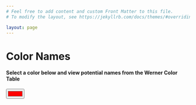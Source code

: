 ```yaml
---
# Feel free to add content and custom Front Matter to this file.
# To modify the layout, see https://jekyllrb.com/docs/themes/#overriding-theme-defaults

layout: page
---
```


# Color Names

#### Select a color below and view potential names from the Werner Color Table

<input id=colorPicker type="color" value="#ff0000" />
<div id=namesDisplay></div>

<script type=module>
import {choc, set_content, on, DOM} from "https://rosuav.github.io/choc/factory.js";
const {} = choc; //autoimport
const colorPicker = DOM("#colorPicker");

function callBack = (e) {
  console.log(e.target.value);
}
colorPicker.addEventListener("input", callBack, false);
colorPicker.addEventListener("change", callBack, false);

colors = {
    "#604E97": [
        "abbey",
        "campanula",
        "canterbury",
        "clematis",
        "foxglove",
        "lobelia [blue]",
        "pansée",
        "pansy",
        "perilla",
        "regal purple",
        "royal purple",
        "violine"
    ],
    "#8A9A5B": [
        "absinthe [green]",
        "apple green",
        "art green",
        "asphodel green",
        "autumn green",
        "biscay green",
        "boa",
        "bourgeon",
        "box green",
        "calla green",
        "calliste green",
        "cerro green",
        "certosa",
        "chromium green",
        "chrysolite green",
        "cosse green",
        "courge green",
        "cress green",
        "cresson",
        "eau-de-nile",
        "epsom",
        "fern",
        "fern green",
        "foliage green",
        "gaudy green",
        "gay green",
        "grass green",
        "grasshopper",
        "hellebore green",
        "kildare green",
        "lawn green",
        "leek green",
        "lettuce green",
        "liberty green",
        "lily green",
        "mignon green",
        "morillon",
        "moss [green]",
        "mousse",
        "mytho green",
        "nile [green]",
        "oasis",
        "palm",
        "park green",
        "parrakeet",
        "parroquit green",
        "parrot green",
        "pea green",
        "peridot",
        "perruche",
        "piquant green",
        "pistache",
        "pistachio green",
        "pomona green",
        "popinjay green",
        "porraaceous",
        "porret",
        "rainette green",
        "rivage green",
        "sage [green]",
        "sea green",
        "sea-water green",
        "seered green",
        "shadow green",
        "spinach green",
        "spring green",
        "tapis vert",
        "tarragon",
        "terrasse",
        "turtle green",
        "verdant green",
        "verd gay",
        "water cress",
        "woodbine green"
    ],
    "#B9B57D": [
        "absinthe yellow",
        "amber white",
        "chrysolite green",
        "citron green",
        "hay",
        "lime green",
        "russet green",
        "sallow",
        "siskin green",
        "water green",
        "wax color",
        "waxen",
        "wax white",
        "yellow stone"
    ],
    "#EAE679": [
        "acacia",
        "brimstone [yellow]",
        "chalcedony yellow",
        "chartreuse",
        "chartreuse yellow",
        "chrome primrose",
        "citronelle",
        "citrus",
        "dyer's broom",
        "dyer's greenwood",
        "endive",
        "gaude",
        "genestrole",
        "genet",
        "liqueur green",
        "luteous",
        "martius yellow",
        "olde",
        "oold",
        "reed yellow",
        "sulphur",
        "sulphur [yellow]",
        "trentanel",
        "wald",
        "wau",
        "weld",
        "wield",
        "woald",
        "wod",
        "wold"
    ],
    "#B9B459": [
        "acacia",
        "butterfly",
        "chartreuse",
        "chartreuse yellow",
        "chrysolite green",
        "citronelle",
        "citron green",
        "dyer's broom",
        "dyer's greenwood",
        "eau-de-javel green",
        "gaude",
        "genestrole",
        "genet",
        "grapefruit",
        "javel green",
        "linden green",
        "linden yellow",
        "liqueur green",
        "luteous",
        "oil yellow",
        "olde",
        "oold",
        "russet green",
        "trentanel",
        "wald",
        "wau",
        "weld",
        "wield",
        "woald",
        "wod",
        "wold"
    ],
    "#367588": [
        "academy blue",
        "arno blue",
        "beaucaire",
        "bleu louise",
        "blue sapphire",
        "brittany",
        "como",
        "cyan blue",
        "dark gobelin blue",
        "email",
        "faience",
        "gendarme [blue]",
        "gobelin blue",
        "jouvence blue",
        "larkspur",
        "sistine",
        "tile blue"
    ],
    "#79443B": [
        "acajou",
        "akbar",
        "ambrosia",
        "angel red",
        "antique red",
        "antwerp red",
        "aragon",
        "armenian bole",
        "beef's blood",
        "berlin red",
        "bismarck",
        "bole",
        "bole armoniack",
        "bolus",
        "boreal",
        "brown madder",
        "brown red",
        "burnt rose",
        "burnt russet",
        "caldera",
        "cameo brown",
        "canna",
        "caput mortuum",
        "casserole",
        "castellon",
        "castilian brown",
        "cauldron",
        "cedarbark",
        "cedar wood",
        "chaudron",
        "chevreuse",
        "chutney",
        "colcothar",
        "columbian red",
        "copperleaf",
        "coptic",
        "cordova",
        "coromandel",
        "crocus martis",
        "cuba",
        "domingo",
        "dry rose",
        "eifel",
        "english red",
        "eskimo",
        "etruscan",
        "florence earth",
        "fujiyama",
        "garnet brown",
        "gingerspice",
        "indian red",
        "iron crocus",
        "iron saffron",
        "kazak",
        "kettledrum",
        "korea",
        "laurel oak",
        "lemmian earth",
        "lemnian ruddle",
        "lemnos",
        "madder brown",
        "madder indian red",
        "mahogany",
        "mahogany brown",
        "mahogany red",
        "manzanita",
        "marsala",
        "mascara",
        "mauvewood",
        "mecca",
        "metal brown",
        "mexico",
        "mohawk",
        "mordoré",
        "morocco red",
        "moro red",
        "mort d'ore",
        "naples red",
        "nuremberg red",
        "oakheart",
        "old cedar",
        "oriental bole",
        "oxblood [red]",
        "oxide brown",
        "oxide purple",
        "pencilwood",
        "piccadilly",
        "piccolpasso red",
        "plantation",
        "pompeii",
        "prussian red",
        "purple brown",
        "purple oxide",
        "raddle",
        "red bole",
        "red chalk",
        "redding",
        "reddle",
        "red earth",
        "red ochre",
        "redwood",
        "rembrandt's madder",
        "roan",
        "rose oak",
        "rosewood",
        "rouge de fer",
        "rubrica",
        "ruddle",
        "rustic brown",
        "sang de boeuf",
        "saona",
        "somalis",
        "spanish cedar",
        "striegau earth",
        "tanagra",
        "terra lemnia",
        "terra pozzuoli",
        "terra rosa",
        "terra sigillata",
        "tokay",
        "tuscan brown",
        "tuscan red",
        "tuscany",
        "venice red",
        "wallflower [brown]",
        "withered rose"
    ],
    "#6C541E": [
        "acanthe",
        "antique",
        "antique drab",
        "bone brown",
        "bracken",
        "broncho",
        "bronze nude",
        "butternut",
        "cocher",
        "dresden brown",
        "fox",
        "indian brown",
        "ivory brown",
        "loutre",
        "old english brown",
        "old olive",
        "olive brown",
        "rubber",
        "siberian brown",
        "syrup",
        "whippet"
    ],
    "#8C8767": [
        "acier",
        "anamite",
        "antique brass",
        "beach",
        "chip",
        "crash",
        "dune",
        "dusty green",
        "grey drab",
        "hemp",
        "lead grey",
        "lint",
        "moss grey",
        "quaker grey",
        "sage grey",
        "sand",
        "silver fern",
        "sirocco",
        "smoke yellow",
        "sudan",
        "twine",
        "vetiver green"
    ],
    "#355E3B": [
        "ackermann's green",
        "alfalfa",
        "american green",
        "australian pine",
        "cactus",
        "civette green",
        "cossack green",
        "danube green",
        "deep chrome green",
        "empire green",
        "english ivy",
        "evergreen",
        "fir [green]",
        "flower de luce green",
        "garland green",
        "golf green",
        "hibernian green",
        "holly green",
        "imperial jade",
        "iris green",
        "jadesheen",
        "kashmir",
        "light brunswick green",
        "light chrome green",
        "meadowgrass",
        "meadow [green]",
        "medium chrome green",
        "middle brunswick green",
        "monticello green",
        "palm green",
        "pancy green",
        "paradise green",
        "pauncy green",
        "polo green",
        "russian green",
        "ski",
        "verdure",
        "vert russe",
        "windsor green",
        "wintergreen"
    ],
    "#86608E": [
        "aconite violet",
        "amethyst [violet]",
        "amparo purple",
        "antique fuchsia",
        "bougainville",
        "cattleya",
        "chinese violet",
        "cobalt violet",
        "dahlia",
        "datura",
        "fleur-de-lys",
        "french lilac",
        "gigas",
        "hepatica",
        "hortense violet",
        "hyacinth",
        "lilium",
        "litho purple",
        "mignon",
        "nuncio",
        "nymphea",
        "pleroma violet",
        "pomp and power",
        "purple aster",
        "purple heather",
        "thistle",
        "viola"
    ],
    "#7E6D5A": [
        "acorn",
        "airedale",
        "bister",
        "bistre",
        "blondine",
        "bobolink",
        "brown sugar",
        "brussels brown",
        "camels hair or camel's hair",
        "caraibe",
        "caucasia",
        "chukker brown",
        "collie",
        "cowboy",
        "deer",
        "gazelle [brown]",
        "gold bronze",
        "grouse",
        "madrid",
        "meadowlark",
        "mummy brown",
        "mustang",
        "new bronze",
        "olive wood",
        "pinecone",
        "prout's brown",
        "racquet",
        "rose beige",
        "sable",
        "saddle",
        "shagbark",
        "siam",
        "soot brown",
        "sphinx",
        "tamarach",
        "teakwood",
        "thrush",
        "vienna brown",
        "woodbark"
    ],
    "#563C5C": [
        "adamia",
        "amethyst [violet]",
        "belladonna",
        "camérier",
        "cotinga purple",
        "eminence",
        "english violet",
        "evêque",
        "fluorite violet",
        "hortensia",
        "imperial",
        "litho purple",
        "loganberry",
        "madder violet",
        "mulberry purple",
        "old helio",
        "petunia",
        "plum [purple]",
        "prune purple",
        "vatican",
        "victoria",
        "windsor"
    ],
    "#32174D": [
        "adelaide",
        "glory",
        "prunella",
        "russian violet",
        "seville"
    ],
    "#6AAB8E": [
        "aden",
        "bouquet green",
        "cabaret",
        "cameo green",
        "chantilly",
        "chinese green",
        "chrysopraise [green]",
        "corsage green",
        "elf",
        "elfin green",
        "feldspar",
        "hazy blue",
        "lo-kao",
        "mist blue",
        "misty blue",
        "motmot green",
        "naiad",
        "neptune [green]",
        "neuvider green",
        "neuwieder green",
        "seafoam",
        "serpentine",
        "source",
        "variscite green",
        "veridine green",
        "victoria green"
    ],
    "#291E29": [
        "admiral",
        "aubergine",
        "burgundy",
        "eggplant",
        "hortensia",
        "logwood",
        "navy 2",
        "oxford blue",
        "sailor"
    ],
    "#242124": [
        "admiral",
        "aubergine",
        "continental blue",
        "eggplant",
        "kurdistan",
        "logwood",
        "morello",
        "mulberry",
        "murrey",
        "old lavender",
        "raisin black",
        "sailor",
        "sinbad"
    ],
    "#826644": [
        "adobe",
        "airedale",
        "alderney",
        "aloma",
        "antique bronze",
        "antique drab",
        "aztec",
        "bamboo",
        "beeswax",
        "bismarck brown",
        "bronze",
        "brown sugar",
        "brussels brown",
        "buckthorn brown",
        "buffalo",
        "bunny",
        "bure",
        "butterscotch",
        "cacao",
        "café crème",
        "calabash",
        "caraibe",
        "centennial brown",
        "chamoline",
        "cinnamon brown",
        "clay",
        "clay drab",
        "condor",
        "cowboy",
        "cyprus earth",
        "cyprus umber",
        "dogwood",
        "dresden brown",
        "fox",
        "indian tan",
        "isabella",
        "khaki",
        "linoleum brown",
        "lion",
        "lion tawny",
        "madura",
        "manganese velvet brown",
        "maple sugar",
        "mayfair tan",
        "medal bronze",
        "merida",
        "mosul",
        "mummy",
        "new bronze",
        "oakbuff",
        "partridge",
        "pigskin",
        "prout's brown",
        "pygmalion",
        "raw umber",
        "roman umber",
        "shagbark",
        "siam",
        "sicilian umber",
        "stag",
        "suede",
        "sumac",
        "suntan",
        "terra umber",
        "thrush",
        "tiffin",
        "turkey umber",
        "tyrol",
        "velvet brown",
        "wax brown",
        "yellow beige"
    ],
    "#AB4E52": [
        "adrianople red",
        "amarylis",
        "apple-fallow",
        "aurora red",
        "barberry",
        "barwood",
        "begonia rose",
        "bellemonte",
        "blaze",
        "blood red",
        "brazilwood",
        "brigand",
        "bronze red",
        "buccaneer",
        "buddha",
        "burnt carmine",
        "burnt crimson lake",
        "burnt lake",
        "cadmium purple",
        "cadmium vermilion",
        "caliaturwood",
        "cambridge red",
        "camellia",
        "camwood",
        "carnation [red]",
        "cerise",
        "chatemuc",
        "cherry blossom",
        "chimney red",
        "claret [red]",
        "confetti",
        "copper rose",
        "coralbell",
        "crimson lake",
        "devil's red",
        "dewey red",
        "dianthus",
        "doge",
        "dolly pink",
        "ember",
        "emberglow",
        "english red",
        "eugenia red",
        "fernambucowood",
        "firefly",
        "flaming maple",
        "flash",
        "flirt",
        "fragonard",
        "golf [red]",
        "gypsy red",
        "harvard crimson",
        "hebe",
        "holly berry",
        "hollywood",
        "jacqueminot",
        "jasper red",
        "jockey",
        "laurel pink",
        "levant red",
        "limawood",
        "madder",
        "madder carmine",
        "madder red",
        "mayflower",
        "mephisto",
        "monsoreau",
        "narrawood",
        "nicaraguawood",
        "old coral",
        "old red",
        "orchil",
        "para red",
        "parma red",
        "peachwood",
        "pepper red",
        "permanent red",
        "perma red",
        "pernambucowood",
        "pomegranate purple",
        "portable red",
        "purple lake",
        "purple madder",
        "purple rubiate",
        "raspberry glacé",
        "raspberry red",
        "red banana",
        "redfeather",
        "redwood  redwood -)",
        "redwood  redwood -)",
        "rose dorée",
        "rose of picardy",
        "rose of sharon",
        "rosevale",
        "sandalwood",
        "sanderswood",
        "sanguine",
        "santalwood",
        "sappanwood",
        "scarlet lake",
        "sheik",
        "sultan",
        "sunglow",
        "swiss rose",
        "turkey red",
        "turkish red",
        "venetian rose",
        "watermelon",
        "weigelia",
        "zinnia"
    ],
    "#317873": [
        "adriatic",
        "bleu louise",
        "bremen blue",
        "canton jade",
        "chemic green",
        "colibri",
        "cyan blue",
        "email",
        "gendarme [blue]",
        "hummingbird",
        "huron",
        "indian turquoise",
        "jouvence blue",
        "kara",
        "lake blue",
        "lapis",
        "marmora",
        "matrix",
        "mediterranian",
        "monaco",
        "monte carlo",
        "neuwied blue",
        "neuwieder blue",
        "olympia",
        "opal",
        "peligot's blue",
        "porcelain green",
        "riga",
        "ripple green",
        "samara",
        "saxon green",
        "sorrento green",
        "sulphate green",
        "venezia",
        "water blue",
        "waterfall"
    ],
    "#AE6938": [
        "adust",
        "algonquin",
        "amber brown",
        "amberglow",
        "autumn leaf",
        "burma",
        "caramel",
        "cathay",
        "chinese gold",
        "clay bank",
        "creole",
        "dead leaf",
        "eldorado",
        "feuille morte",
        "feulamort",
        "fieulamort",
        "filemot",
        "fillemot",
        "foliage brown",
        "folimort",
        "french yellow",
        "giraffe",
        "harvest",
        "indian",
        "italian ochre",
        "leather",
        "leather lake",
        "mango",
        "martinique",
        "mast colour",
        "maya",
        "mexican",
        "mexican red",
        "oakleaf brown",
        "ochre de ru",
        "oker de luce",
        "oker de luke",
        "oker de rouse",
        "oriole",
        "paloma",
        "pekinese",
        "peruvian brown",
        "philamot",
        "philimot",
        "philomot",
        "phyliamort",
        "phyllamort",
        "platina yellow",
        "prairie brown",
        "prussian brown",
        "punjab",
        "raw italian earth",
        "raw sienna",
        "rose amber",
        "ru ochre",
        "rut ochre",
        "sayal brown",
        "sonora",
        "sorrel",
        "spa-tan",
        "spice",
        "spruce ochre",
        "sunstone",
        "talavera",
        "tan",
        "tawny",
        "terra cotta",
        "terra siena",
        "titian",
        "titian gold",
        "transparent gold ochre",
        "wild honey",
        "windsor tan",
        "withered leaf",
        "yucatan"
    ],
    "#536878": [
        "aero",
        "alpine",
        "arctic blue",
        "ardoise",
        "azulin",
        "bleu passé",
        "blue ochre",
        "blue orchid",
        "brittany",
        "cadet",
        "celest",
        "china blue",
        "chin-chin blue",
        "cloud",
        "copenhagen [blue]",
        "crayon blue",
        "danaë",
        "dark gobelin blue",
        "denmark",
        "dutch blue",
        "electric [blue]",
        "electric green",
        "escadre",
        "firmament",
        "flaxflower blossom",
        "forget-me-not [blue]",
        "genoa blue",
        "glacier blue",
        "glaucous-blue",
        "gobelin blue",
        "gobelin blue",
        "heron",
        "hussar",
        "hydrangea blue",
        "hydro",
        "iceberg",
        "indo",
        "infantry",
        "international",
        "light wedgwood [blue]",
        "louvain",
        "madonna",
        "milano blue",
        "moonlight blue",
        "myosotis blue",
        "nice",
        "nikko",
        "oad",
        "old blue",
        "old china",
        "opal blue",
        "oriental",
        "orient blue",
        "parula blue",
        "pastel",
        "pastel blue",
        "payne's grey",
        "peasant blue",
        "porcelain blue",
        "quimper",
        "radio",
        "riga blue",
        "saxe blue",
        "serapi",
        "sistine",
        "slate blue",
        "slate-blue",
        "stardew",
        "swiss blue",
        "torino blue",
        "trublu",
        "twilight [blue]",
        "tyrian blue",
        "wad",
        "woad",
        "wode"
    ],
    "#3E322C": [
        "afghan",
        "african brown",
        "amelie",
        "armada",
        "briarwood",
        "chippendale",
        "chocolate",
        "chocolate brown",
        "falcon",
        "friar",
        "galleon",
        "granada",
        "hindu",
        "horsechestnut",
        "java brown",
        "liberia",
        "mandalay",
        "montella",
        "morocco",
        "morro",
        "muskrat",
        "norfolk",
        "pilgrim brown",
        "rembrandt",
        "solitaire"
    ],
    "#BE0032": [
        "afghan red",
        "alkermes",
        "animal rouge",
        "artillery",
        "ball lake",
        "bastard saffron",
        "cardinal [red]",
        "carmine",
        "carmine lake",
        "carthamus red",
        "carthamus rose",
        "castilian red",
        "checkerberry",
        "chinese lake",
        "chinese rouge",
        "chinese vermilion",
        "coccineous",
        "cochineal",
        "coquelicot",
        "crimson madder",
        "dutch scarlet",
        "dyer's saffron",
        "fez",
        "fire scarlet",
        "flaming maple",
        "florentine lake",
        "folly",
        "french scarlet",
        "geranium lake",
        "geranium petal",
        "gobelin scarlet",
        "grain",
        "grain in grain",
        "granat",
        "granatflower",
        "grayn",
        "greyn",
        "hamburg lake",
        "harrison red",
        "hockey",
        "hypermic red",
        "jack rose",
        "kermes",
        "kermes berries",
        "lake",
        "leaf red",
        "lincoln red",
        "nacarat",
        "nacarine",
        "pimento",
        "poinsettia",
        "pomegranate blossom",
        "ponceau",
        "poppy [red]",
        "portugese red or portuguese red",
        "red cross",
        "red in plates",
        "roman lake",
        "rose carthame",
        "rouge vegetal",
        "safflor",
        "safflower red",
        "saffor",
        "salvia",
        "scarlet",
        "scarlet in grain",
        "scarlet red",
        "signal red",
        "spanish red",
        "spark",
        "vegetable red",
        "vegetable rouge",
        "venetian lake",
        "venetian scarlet",
        "vienna lake"
    ],
    "#222222": [
        "african",
        "arctic",
        "balsam green",
        "chaetura black",
        "cordovan",
        "everglade",
        "flint",
        "graphite",
        "hudson seal",
        "iron",
        "iron brown",
        "kara dagh",
        "lava",
        "london smoke",
        "negro",
        "neutral tint",
        "nubian",
        "quaker blue",
        "rameau",
        "rifle [green]",
        "st. benoit or saint benoit",
        "slate-black",
        "sooty black",
        "woodland brown"
    ],
    "#9690AB": [
        "afterglow",
        "eventide",
        "madder blue",
        "persenche",
        "verbena [violet]",
        "vervain"
    ],
    "#882D17": [
        "agate",
        "alcanna",
        "alcazar",
        "cauldron",
        "chinese red",
        "egyptian red",
        "henna",
        "indian red",
        "iron oxide red",
        "iron red",
        "japanese red",
        "kobe",
        "majolica earth",
        "mineral rouge",
        "morocco red",
        "naples red",
        "persian earth",
        "persian red",
        "prussian red",
        "purple ochre",
        "red oxide",
        "redwood",
        "scarlet ochre",
        "siena",
        "sierra",
        "spanish brown",
        "spanish red",
        "tarragona",
        "venetian red"
    ],
    "#80461B": [
        "agate",
        "alamo",
        "arab [brown]",
        "arabian brown",
        "armenian red",
        "autumn leaf",
        "bombay",
        "briar",
        "brick red",
        "brown bread",
        "cacao brown",
        "caledonian brown",
        "copper brown",
        "copper lustre",
        "crawshay red",
        "crowshay red",
        "dead leaf",
        "english red",
        "ferruginous",
        "feuille morte",
        "feulamort",
        "fieulamort",
        "filemot",
        "fillemot",
        "foliage brown",
        "folimort",
        "forest of dean red",
        "gingeline",
        "gingeoline",
        "ginger",
        "gingerline",
        "gingioline",
        "gold brown",
        "golden brown",
        "gypsy",
        "hispano",
        "iron oxide red",
        "jalapa",
        "kaiser brown",
        "latericeous",
        "lateritious",
        "leather lake",
        "mexico",
        "mineral rouge",
        "mosque",
        "oak [brown]",
        "oakleaf brown",
        "peach blush",
        "persimmon",
        "philamot",
        "philimot",
        "philomot",
        "phyliamort",
        "phyllamort",
        "red oxide",
        "rugby tan",
        "russet brown",
        "rust",
        "saravan",
        "sorolla brown",
        "spanish red",
        "sudan brown",
        "tarragona",
        "tortoise",
        "vassar tan",
        "withered leaf"
    ],
    "#B9B8B5": [
        "agate grey",
        "aluminum",
        "cinereous",
        "fog",
        "french grey",
        "glaucous-grey",
        "granite blue",
        "metal",
        "moonbeam",
        "pearl",
        "pearl blue",
        "pearl white",
        "priscilla"
    ],
    "#AA98A9": [
        "ageratum blue",
        "diadem",
        "endive blue",
        "floss flower blue",
        "heliotrope grey",
        "iris",
        "lavender",
        "lilac",
        "mauvette",
        "orchid",
        "phlox pink",
        "plumbago blue",
        "plumbago grey",
        "rose quartz",
        "verbena [violet]",
        "vervain"
    ],
    "#796878": [
        "ageratum violet",
        "amethyst [violet]",
        "ardoise",
        "aster",
        "catalpa",
        "crushed violets",
        "del monte",
        "digitalis",
        "eugenie",
        "french lilac",
        "heliotrope grey",
        "hyssop violet",
        "judee",
        "la vallière",
        "litho purple",
        "lobelia violet",
        "old lilac",
        "palestine",
        "ramier blue",
        "scabiosa",
        "shark",
        "telegraph blue",
        "vanda",
        "varley's grey",
        "vestal",
        "yvette violet"
    ],
    "#436B95": [
        "air blue",
        "antwerp blue",
        "armenian stone",
        "asmalte",
        "bleu de lyons",
        "blue ashes",
        "blue aster",
        "bluebell",
        "blue bice",
        "blue bird, bluebird",
        "bluet",
        "blue untramarine ash",
        "blue verditer",
        "brittany",
        "cadet blue",
        "cathedral blue",
        "celestial",
        "centre blue",
        "ceramic",
        "chessylite blue",
        "china blue",
        "cobalt glass",
        "commelina blue",
        "copper blue",
        "daphne",
        "diva blue",
        "dresden blue",
        "dumont's blue",
        "dutch azure",
        "empire blue",
        "enamel blue",
        "english blue",
        "eschel",
        "flaxflower blue",
        "gentian",
        "harlem blue",
        "hungarian blue",
        "infanta",
        "jay [blue]",
        "king's blue",
        "king's blue",
        "lambert's blue",
        "laundry blue",
        "lime blue",
        "limoges",
        "madonna",
        "mineral blue",
        "mineral blue",
        "mosaic blue",
        "mountain blue",
        "murillo",
        "national [blue]",
        "nikko",
        "orient blue",
        "pilot blue",
        "pompadour [green]",
        "porcelain",
        "powder blue",
        "queen blue",
        "queen's blue",
        "raphael",
        "rapids",
        "resolute",
        "royal blue",
        "sander's blue",
        "saunder's blue",
        "saxony blue",
        "smalt",
        "smaltino",
        "starch blue",
        "stone blue",
        "triumph blue",
        "tuileries",
        "virgin",
        "wireless",
        "zaffre blue"
    ],
    "#70A3CC": [
        "airway",
        "blue lotus",
        "cerulean",
        "delphinium",
        "diana",
        "ethereal blue",
        "king's blue",
        "lupine",
        "sky",
        "sky blue",
        "sky colour",
        "squill blue",
        "watteau"
    ],
    "#56070C": [
        "akbar",
        "algerian red",
        "anatolia",
        "arabian red",
        "burnt rose",
        "crimson maple",
        "dregs of wine",
        "india red",
        "malaga",
        "maroon",
        "mars violet",
        "mineral purple",
        "pompeii",
        "red robin",
        "wine dregs",
        "wine lees"
    ],
    "#ECD5C5": [
        "alabaster",
        "iris mauve",
        "miniature pink",
        "opera pink",
        "reveree",
        "tilleul buff",
        "white jade"
    ],
    "#BFB8A5": [
        "alabaster",
        "atmosphere",
        "belleek",
        "bisque",
        "champagne",
        "flesh",
        "lilac gray",
        "mauve blush",
        "moonlight",
        "moonmist",
        "natural",
        "new silver",
        "paper white",
        "pearl gray",
        "plaza grey",
        "shell grey",
        "tilleul buff",
        "white jade",
        "woodash"
    ],
    "#722F37": [
        "alcazar",
        "american beauty",
        "aubusson",
        "autumn glory",
        "burmese ruby",
        "burnt russet",
        "canyon",
        "cauldron",
        "chocolate maroon",
        "chrysanthemum",
        "clove pink",
        "cuba",
        "cuyahoga red",
        "dark cardinal",
        "dregs of wine",
        "egyptian red",
        "eureka red",
        "flea",
        "garnet",
        "garnet brown",
        "garnet red",
        "grenat",
        "haematite red",
        "malaga",
        "maroon",
        "mauverose",
        "moroccan",
        "morocco red",
        "neutral red",
        "old amethyst",
        "old roseleaf",
        "oporto",
        "peony",
        "peony red",
        "pewke",
        "pigeon blood",
        "plum violet",
        "pomegranate",
        "puce",
        "puke",
        "purple madder",
        "purple rubiate",
        "raspberry",
        "redwood",
        "roselustre",
        "rubaiyat",
        "rubient",
        "ruby",
        "sanguineus",
        "spanish wine",
        "sultana",
        "tapestry red",
        "turkish crescent red",
        "victoria lake",
        "vineyard",
        "wallflower [brown]",
        "wild cherry",
        "wild raspberry",
        "wild strawberry",
        "wine dregs",
        "wine lees"
    ],
    "#977F73": [
        "alesan",
        "autumn blonde",
        "buckskin",
        "café-au-lait",
        "deauville sand",
        "faon",
        "fawn [brown]",
        "french nude",
        "misty morn",
        "ormond",
        "polignac",
        "rosestone",
        "sandalwood",
        "seaside",
        "siennese drab",
        "sorghum brown",
        "stucco",
        "wood rose"
    ],
    "#A67B5B": [
        "alesan",
        "almond",
        "almond brown",
        "aloma",
        "amberglow",
        "army brown",
        "avellaneous",
        "biscuit",
        "blush",
        "bran",
        "café-au-lait",
        "café crème",
        "caramel",
        "cinnamon",
        "cork",
        "cream beige",
        "creole",
        "doe",
        "dogwood",
        "filbert [brown]",
        "formosa",
        "french beige",
        "french nude",
        "french yellow",
        "giraffe",
        "harvest",
        "hazel",
        "hazelnut",
        "hopi",
        "india spice",
        "italian ochre",
        "josephine",
        "lariat",
        "longchamps",
        "mango",
        "martinique",
        "maya",
        "mayfair tan",
        "merida",
        "mexican red",
        "mindoro",
        "mosul",
        "muffin",
        "muscade",
        "noisette",
        "oakbuff",
        "old pink",
        "onion-skin pink",
        "pablo",
        "paloma",
        "papyrus",
        "pawnee",
        "pekinese",
        "peruvian brown",
        "pheasant",
        "pigskin",
        "raw italian earth",
        "raw sienna",
        "rosario",
        "rose amber",
        "rose beige 2",
        "rose blush 2",
        "sandstone",
        "satinwood",
        "sauterne",
        "sayal brown",
        "sea shell",
        "sonora",
        "sorrel",
        "suede",
        "sunburn",
        "suntan",
        "tansan",
        "tawny",
        "tawny birch",
        "terra siena",
        "testaceous",
        "toast",
        "toasted almond",
        "topaz",
        "tuscan tan",
        "wild honey",
        "woodland rose"
    ],
    "#958070": [
        "alesan",
        "almond",
        "almond brown",
        "autumn blonde",
        "biscuit",
        "buckskin",
        "burlwood",
        "café-au-lait",
        "cream beige",
        "deauville sand",
        "doe",
        "faon",
        "fawn [brown]",
        "french nude",
        "longchamps",
        "manon",
        "misty morn",
        "nougat",
        "ormond",
        "pawnee",
        "pearlblush",
        "rosetan",
        "sandalwood",
        "sandstone",
        "seaside",
        "siennese drab",
        "sorghum brown",
        "stucco",
        "tawny birch",
        "wood rose"
    ],
    "#00A1C2": [
        "alexandria blue",
        "armenian blue",
        "bonnie blue",
        "caeruleum",
        "cerulean blue",
        "ch'ing",
        "cleopatra",
        "cloisonné",
        "coeruleum",
        "cyanine blue",
        "directoire blue",
        "egyptian blue",
        "genuine ultramarine [blue]",
        "hathor",
        "leitch's blue"
    ],
    "#0067A5": [
        "alexandria blue",
        "amparo blue",
        "armenian blue",
        "bleu d'orient",
        "columbia",
        "delphinium",
        "directoire blue",
        "diva blue",
        "egypt",
        "egyptian blue",
        "french blue",
        "french ultramarine",
        "genuine ultramarine [blue]",
        "gmelin's blue",
        "guimet's blue",
        "hathor",
        "liberty",
        "limoges",
        "lyons blue",
        "new blue",
        "oriental blue",
        "orient [blue]",
        "permanent blue",
        "regatta",
        "riviera",
        "salvia blue",
        "sevres [blue]",
        "victoria blue",
        "yacht"
    ],
    "#6F4E37": [
        "algerian",
        "antique brown",
        "apache",
        "arabian brown",
        "argus brown",
        "auburn",
        "autumn blonde",
        "bay",
        "bombay",
        "briar",
        "brick red",
        "brown bread",
        "brown sugar",
        "brussels brown",
        "burel",
        "burnt almond",
        "burnt terre verte",
        "burnt umber",
        "butterscotch",
        "cacha",
        "cachou",
        "café crème",
        "california color",
        "cappagh",
        "cappah brown",
        "caraibe",
        "carob brown",
        "caroubier",
        "cartouche",
        "cashew",
        "cashew lake",
        "cashoo",
        "cassel brown",
        "cassel earth",
        "castile earth",
        "cate",
        "catechu",
        "cigarette",
        "cinnamon brown",
        "circassian",
        "clove",
        "cochin",
        "cocoa",
        "cocoa brown",
        "coconut brown",
        "coffee",
        "cognac",
        "cologne brown",
        "cologne earth",
        "cookie",
        "cotch",
        "cowboy",
        "cullen earth",
        "cutch",
        "dark beaver",
        "dogwood",
        "durango",
        "english oak",
        "etruscan",
        "faon",
        "fawn [brown]",
        "feuille",
        "fudge",
        "gambia",
        "golden chestnut",
        "gorevan",
        "grapenuts",
        "india tan",
        "japan earth",
        "kis kilim",
        "latericeous",
        "lateritious",
        "leather brown",
        "malabar",
        "malay",
        "manchu",
        "manganese brown",
        "marron glacé",
        "mars brown",
        "mecca",
        "mehal",
        "mesa",
        "mikado brown",
        "mineral bister",
        "moccasin",
        "mocha bisque",
        "mohawk",
        "mordoré",
        "mort d'ore",
        "mosul",
        "mummy brown",
        "muraille",
        "mustard brown",
        "new bronze",
        "nutmeg",
        "oak [brown]",
        "oakwood",
        "pecan brown",
        "pencilwood",
        "pigskin",
        "praline",
        "prout's brown",
        "pueblo",
        "rangoon",
        "raw umber",
        "roman sepia",
        "russet brown",
        "russian calf",
        "sahara",
        "sandalwood",
        "santos",
        "saravan",
        "seminole",
        "siam",
        "sienna brown",
        "stroller tan",
        "sudan brown",
        "suede",
        "tanbark",
        "teak [brown]",
        "terra japonica",
        "terrapin",
        "tortoise shell",
        "trotteur tan",
        "tulipwood",
        "turtle",
        "tuscan brown",
        "vandyke brown",
        "vassar tan",
        "verona brown",
        "wigwam",
        "witchwood",
        "zuni brown"
    ],
    "#BE6516": [
        "algonquin",
        "autumn leaf",
        "bittersweet orange",
        "dead leaf",
        "feuille morte",
        "feulamort",
        "fieulamort",
        "filemot",
        "fillemot",
        "foliage brown",
        "folimort",
        "leather lake",
        "neutral orange",
        "oakleaf brown",
        "philamot",
        "philimot",
        "philomot",
        "phyliamort",
        "phyllamort",
        "punjab",
        "terra cotta",
        "withered leaf"
    ],
    "#3A4B47": [
        "alhambra",
        "alpine green",
        "antique green",
        "baltic",
        "banshee",
        "bayou",
        "bosphorus",
        "bottle green",
        "cendrillon",
        "danube green",
        "empire green",
        "epinauche",
        "fir [green]",
        "forest",
        "frosty green",
        "gardenia green",
        "juniper",
        "kabistan",
        "marine green",
        "maris",
        "meadowbrook",
        "meadowgrass",
        "mountain green",
        "myrtle [green]",
        "narva",
        "pan",
        "persian green",
        "pinegrove",
        "pineneedle",
        "pitchpine",
        "poplar",
        "riga blue",
        "romarin",
        "sea moss",
        "shirvan",
        "siberien",
        "spruce",
        "swamp",
        "tartan green",
        "thyme"
    ],
    "#004B49": [
        "alhambra",
        "amulet",
        "baltic",
        "blue grass",
        "bottle green",
        "canard",
        "chinese green",
        "duck green",
        "guignet's green",
        "invisible green",
        "kremlin",
        "maris",
        "meadowbrook",
        "michigan",
        "mint",
        "mittler's green",
        "myrtle [green]",
        "paddock",
        "pine tree",
        "sea blue",
        "superior",
        "vagabond green"
    ],
    "#91A3B0": [
        "alice blue",
        "aquamarine",
        "baby blue",
        "bambino",
        "bleu passé",
        "burn blue",
        "celestial blue",
        "columbia blue",
        "endive blue",
        "forget-me-not [blue]",
        "iris",
        "light blue 6",
        "lucky stone",
        "myosotis blue",
        "old blue",
        "persian blue",
        "pompeian blue",
        "poudre",
        "poudre blue",
        "powder blue",
        "russian blue",
        "sistine",
        "starlight"
    ],
    "#C19A6B": [
        "almond",
        "almond brown",
        "aloma",
        "arizona",
        "aztec",
        "bamboo",
        "beige soirée",
        "biscuit",
        "blond",
        "bran",
        "buckthorn brown",
        "bure",
        "burnished gold",
        "centennial brown",
        "chamoline",
        "cinnamon",
        "clay",
        "cornhusk",
        "cotrine",
        "cracker",
        "cuir",
        "desert",
        "doe",
        "dorado",
        "fallow",
        "golden",
        "grain",
        "honey beige",
        "honeysuckle",
        "indian buff",
        "indian tan",
        "iron buff",
        "isabella",
        "khaki",
        "lariat",
        "lion",
        "lion tawny",
        "long beach",
        "macaroon",
        "malacca",
        "manila",
        "mayfair tan",
        "merida",
        "mirage",
        "morocco sand",
        "nude",
        "oakbuff",
        "pablo",
        "pâté shell",
        "pawnee",
        "pinchbeck brown",
        "polo tan",
        "pongee",
        "prairie",
        "pygmalion",
        "raffia",
        "roe",
        "samovar",
        "seasan not seasand",
        "spruce yellow",
        "sugar cane",
        "sumac",
        "sundown",
        "suntan",
        "sweetmeat",
        "taffy",
        "tansan",
        "topaz",
        "veau d'or",
        "walnut [brown]",
        "yellow beige",
        "yosemite"
    ],
    "#AE9B82": [
        "almond",
        "almond brown",
        "atmosphere",
        "belleek",
        "biarritz",
        "biscuit",
        "bronze clair",
        "burlwood",
        "champagne",
        "cobweb",
        "cuban sand",
        "doe",
        "elmwood",
        "folkstone",
        "grain",
        "gravel",
        "mauve blush",
        "mavis",
        "meerschaum",
        "miami sand",
        "nougat",
        "nude",
        "pawnee",
        "pecan",
        "seasan not seasand"
    ],
    "#F9CCCA": [
        "almond blossom",
        "almond [pink]",
        "pink 3",
        "pink 4",
        "rose breath"
    ],
    "#DEA5A4": [
        "almond blossom",
        "almond [pink]",
        "aurore",
        "blossom",
        "corinthian pink",
        "dawn",
        "débutante pink",
        "hermosa pink",
        "hydrangea pink",
        "la france pink",
        "lilac",
        "lilaceous",
        "lilas",
        "nymph [pink]",
        "orient",
        "peach blossom [pink]",
        "peach blossom [red]",
        "pink 4",
        "pink 5",
        "pink pearl",
        "récamier",
        "rose hermosa",
        "roseleaf",
        "sea pink",
        "venetian pink"
    ],
    "#EAD8D7": [
        "almond blossom",
        "almond [pink]",
        "pink 2",
        "pink 3",
        "rose breath",
        "zephyr"
    ],
    "#C4AEAD": [
        "almond blossom",
        "almond [pink]",
        "livid pink",
        "zephyr"
    ],
    "#5E716A": [
        "almond green",
        "american green",
        "andorre",
        "aspen green",
        "blue ochre",
        "blue spruce",
        "celandine green",
        "cossack",
        "dewkiss",
        "dryad",
        "green slate",
        "immenssee",
        "jadesheen",
        "japanese blue",
        "japanese green",
        "kashmir",
        "posy green",
        "ripple green",
        "russian green",
        "silverpine",
        "slate-green",
        "vert russe",
        "yucca"
    ],
    "#8DA399": [
        "aloes [green]",
        "cameo green",
        "clair de lune",
        "eggshell blue",
        "eggshell green",
        "elf",
        "etang",
        "gnaphalium green",
        "hazy blue",
        "mésange",
        "mist blue",
        "misty blue",
        "morning blue",
        "normandy blue",
        "ondine",
        "pacific",
        "pine frost",
        "robin's egg blue",
        "seaspray",
        "serpent",
        "source",
        "surrey green",
        "tea",
        "titmouse blue",
        "victoria green"
    ],
    "#848482": [
        "aluminum",
        "argent",
        "art gray, art grey",
        "battleship grey",
        "cement",
        "chinchilla",
        "cloud grey",
        "dawn grey",
        "denver",
        "flint grey",
        "frost grey",
        "grey dawn",
        "gull",
        "kasha-beige",
        "national grey",
        "new silver",
        "nimbus",
        "old silver",
        "opal grey",
        "oriental pearl",
        "penguin",
        "platinum",
        "puritan grey",
        "quaker",
        "quaker drab",
        "russian grey",
        "sea mist",
        "slate-grey",
        "zinc"
    ],
    "#702963": [
        "amaranth",
        "auricula purple",
        "botticelli",
        "byzantium",
        "cotinga purple",
        "imperial",
        "oriental fuchsia",
        "phlox",
        "raisin purple",
        "thistletuft",
        "wild aster"
    ],
    "#673147": [
        "amaranthine",
        "bokhara",
        "canyon",
        "chardon",
        "charles x",
        "claret lees",
        "columbine red",
        "corinthian purple",
        "coronation",
        "cygnet",
        "dahlia carmine",
        "dahlia purple",
        "dante",
        "de'medici",
        "dove",
        "gooseberry",
        "indian purple",
        "neutral red",
        "old amethyst",
        "old mauve",
        "pansy-maroon",
        "pansy purple",
        "perilla purple",
        "phlox",
        "plum violet",
        "raisin",
        "rhododendron",
        "sanguineus",
        "sultana",
        "titania",
        "velasquez",
        "wild cherry",
        "wild raspberry",
        "wineberry"
    ],
    "#DE6FA1": [
        "amaranth pink",
        "arbutus",
        "rosebud",
        "sweet briar",
        "thulite pink",
        "valencia"
    ],
    "#78184A": [
        "amaranth purple",
        "aster purple",
        "hollyhock",
        "magenta",
        "magenta rose",
        "schoenfeld's purple"
    ],
    "#00543D": [
        "amarna",
        "service corps"
    ],
    "#1B4D3E": [
        "amarna",
        "bakst green",
        "billiard",
        "carrara green",
        "chinese green",
        "deep brunswick green",
        "english green",
        "marine green",
        "medium chrome green",
        "mint",
        "pineneedle",
        "robinhood green",
        "tiber",
        "triton",
        "yu chi"
    ],
    "#905D5D": [
        "amarylis",
        "appleblossom [pink]",
        "athenia",
        "azalea",
        "berlin brown",
        "blush rose",
        "bois de rose",
        "brazilwood",
        "bulgare",
        "cambridge red",
        "cameo brown",
        "cedarbark",
        "chalet red",
        "chevreuse",
        "cocobala",
        "corinthian red",
        "crushed berry",
        "damask",
        "devon [brown]",
        "dianthus",
        "diavolo",
        "dragon's blood",
        "dry rose",
        "egyptian",
        "eifel",
        "faded rose",
        "fernambucowood",
        "florence brown",
        "fontainebleau",
        "french maroon",
        "haematite red",
        "havana rose",
        "hydrangea red",
        "iron minium",
        "japonica",
        "limawood",
        "livid brown",
        "magnolia",
        "marie antoinette",
        "marsh rose",
        "meadowsweet",
        "mineral red",
        "nectar",
        "nicaraguawood",
        "oakheart",
        "ocher red",
        "old rose",
        "old wood",
        "onion-peel",
        "onion red",
        "orchis",
        "peachwood",
        "pernambucowood",
        "pigeon's-breast",
        "pompeian red",
        "raspberry glacé",
        "redwood  redwood -)",
        "rose ash",
        "rosedust",
        "rose petal",
        "rosevale",
        "sappanwood",
        "saraband",
        "slate-violet",
        "spanish cedar",
        "strawberry",
        "tango pink",
        "vandyke red",
        "vassar rose",
        "withered rose"
    ],
    "#3B7861": [
        "amazon",
        "blue spruce",
        "chrome green",
        "egyptian green",
        "emeraude",
        "erin",
        "french green",
        "[french] veronese green",
        "gobelin green",
        "gretna green",
        "jasper green",
        "kashmir",
        "killarney [green]",
        "lizard [green]",
        "locarno green",
        "neptune [green]",
        "pigeon's throat",
        "pi yu",
        "runnymede",
        "scarab",
        "ski",
        "transparent chromium oxide",
        "viridian"
    ],
    "#F3E5AB": [
        "amber white",
        "beige",
        "cameo yellow",
        "carnation",
        "cartridge buff",
        "colonial buff",
        "cream",
        "cream buff",
        "cuisse de nymphe",
        "eburnean",
        "ecru",
        "giallolini",
        "giallolino",
        "italian straw",
        "ivory white",
        "ivory [yellow]",
        "lead ochre",
        "leghorn",
        "lint-white",
        "massicot [yellow]",
        "milwaukee brick",
        "nankeen [yellow]",
        "naples yellow",
        "neapolitan yellow",
        "new silver",
        "putty",
        "rose de nymphe",
        "seed pearl",
        "spanish flesh",
        "straw [yellow]",
        "vanilla",
        "wine yellow"
    ],
    "#C2B280": [
        "amber white",
        "banana",
        "beige",
        "belleek",
        "buttercup [yellow]",
        "carnation",
        "cartridge buff",
        "chamois",
        "chamois skin",
        "champagne",
        "cloudy amber",
        "crash",
        "cream buff",
        "ecru",
        "eucalyptus [green]",
        "flax",
        "flaxen",
        "fustic",
        "giallolini",
        "giallolino",
        "golden green",
        "honeysweet",
        "iron buff",
        "italian straw",
        "lark",
        "leghorn",
        "light stone",
        "lime [yellow]",
        "lint-white",
        "malacca",
        "maple",
        "moth [grey]",
        "nankeen [yellow]",
        "naples yellow",
        "neapolitan yellow",
        "new silver",
        "old ivory",
        "parchment",
        "pastel grey",
        "peanut",
        "pebble",
        "putty",
        "raffia",
        "seed pearl",
        "sheepskin",
        "sombrero",
        "spanish flesh",
        "sunbeam",
        "tanaura",
        "vanilla",
        "wine yellow",
        "yellow brazil wood",
        "yellow wood"
    ],
    "#EBE8A4": [
        "amber white",
        "nymph green",
        "primrose green",
        "reed yellow",
        "tilleul [green]",
        "wax color",
        "waxen",
        "wax white"
    ],
    "#DADFB7": [
        "amber white",
        "asparagus green",
        "boa",
        "chicory blue",
        "eau-de-nile",
        "glaucous",
        "ingenue",
        "light blue 1",
        "marguerite yellow",
        "new silver",
        "oyster grey",
        "oyster [white]",
        "rhone",
        "seafoam green",
        "seafoam yellow",
        "silurian gray",
        "skimmed-milk white",
        "smoke grey",
        "succory blue",
        "water green"
    ],
    "#F8DE7E": [
        "amber [yellow]",
        "apricot yellow",
        "auripigmentum",
        "cassel yellow",
        "chinese yellow",
        "chrome citron",
        "chrome lemon",
        "citron [yellow]",
        "cockatoo",
        "colonial buff",
        "cornsilk",
        "cupreous",
        "curcuma",
        "dutch pink",
        "empire yellow",
        "english pink",
        "gaude lake",
        "generall",
        "giallolini",
        "giallolino",
        "golden feather",
        "indian saffron",
        "italian pink",
        "jasmine",
        "jonquil [yellow]",
        "kesseler yellow",
        "king's yellow",
        "lemon yellow",
        "malmaison",
        "mimosa",
        "mineral yellow",
        "montpellier yellow",
        "nankeen [yellow]",
        "naples yellow",
        "neapolitan yellow",
        "orpiment",
        "orpin",
        "patent yellow",
        "pinard yellow",
        "pineapple",
        "pond lily",
        "popcorn",
        "primrose yellow",
        "pyrethrum yellow",
        "queen's yellow",
        "quercitron",
        "royal yellow",
        "snapdragon",
        "stil de grain yellow",
        "sunni",
        "terra merita",
        "turbith mineral",
        "turmeric",
        "turner's yellow",
        "venetian yellow",
        "verona yellow",
        "veronese yellow",
        "yellow daisy",
        "yellow madder",
        "yellow realgar"
    ],
    "#C9AE5D": [
        "amber [yellow]",
        "apricot yellow",
        "auripigmentum",
        "brass",
        "brazen yellow",
        "canary [yellow]",
        "capucine",
        "cassel yellow",
        "chinese yellow",
        "colonial yellow",
        "copper yellow",
        "corn",
        "dutch pink",
        "english pink",
        "french pink",
        "fustic",
        "generall",
        "giallolini",
        "giallolino",
        "glint o'gold",
        "golden feather",
        "honeysweet",
        "italian pink",
        "jonquil [yellow]",
        "kesseler yellow",
        "king's yellow",
        "latoun",
        "latten",
        "lemon yellow",
        "lime [yellow]",
        "maise",
        "malmaison",
        "meline",
        "mineral yellow",
        "montpellier yellow",
        "mustard [yellow]",
        "nankeen [yellow]",
        "naples yellow",
        "narcissus",
        "neapolitan yellow",
        "orpiment",
        "orpin",
        "patent yellow",
        "pineapple",
        "pond lily",
        "primrose yellow",
        "pyrethrum yellow",
        "quince yellow",
        "rattan",
        "royal yellow",
        "sauterne",
        "sienna yellow",
        "snapdragon",
        "stil de grain yellow",
        "sunlight",
        "sunni",
        "turner's yellow",
        "venetian yellow",
        "verona yellow",
        "veronese yellow",
        "wax yellow",
        "yellow brazil wood",
        "yellow daisy",
        "yellow madder",
        "yellow realgar",
        "yellow wood"
    ],
    "#43302E": [
        "ambulance",
        "andorra",
        "armada",
        "brazil brown",
        "carbuncle",
        "granada",
        "ibis red",
        "london brown",
        "morro",
        "old burgundy",
        "port wine",
        "rose ebony",
        "solitaire",
        "spanish raisin",
        "zanzibar",
        "zulu"
    ],
    "#679267": [
        "american green",
        "andorre",
        "bremen green",
        "chromium oxide",
        "chrysocollo",
        "cobalt green",
        "copper green",
        "crystals of venus",
        "distilled green",
        "eden green",
        "emerald green",
        "emeraude",
        "erlau green",
        "fairy green",
        "fluorite green",
        "french green",
        "gooseberry green",
        "gretna green",
        "hungarian green",
        "imperial green",
        "iris green",
        "jadesheen",
        "killarney [green]",
        "malachite green",
        "mineral green",
        "montpellier green",
        "motmot green",
        "mountain green",
        "oil green",
        "olympian green",
        "opaq",
        "oriental green",
        "paris green",
        "patina green",
        "peacock green",
        "rejane green",
        "rinnemann's green",
        "russian green",
        "seaspray",
        "shale green",
        "smalt green",
        "source",
        "spanish green",
        "surf green",
        "tarragon",
        "tyrolese green",
        "verdet",
        "verdigris [green]",
        "verditer green",
        "vert russe",
        "winter green",
        "zinc green"
    ],
    "#6C79B8": [
        "amparo blue",
        "campanula blue"
    ],
    "#D9A6A9": [
        "anatta",
        "annatto",
        "annotto",
        "arnotto",
        "baby pink",
        "blush",
        "chatenay pink",
        "cherub",
        "coquette",
        "coral pink",
        "coral sands",
        "corial",
        "cupid pink",
        "flesh blond",
        "ibis pink",
        "japan rose",
        "nectarine",
        "onion-skin pink",
        "opera pink",
        "orient pink",
        "orlean",
        "pastel parchment",
        "peach",
        "peachbeige",
        "peach bloom",
        "powder pink",
        "rocou",
        "rose caroline",
        "rose cendre",
        "rose dawn",
        "rose france",
        "rose morn",
        "rose nude",
        "roucou",
        "safrano pink",
        "salmon [pink]",
        "sandust",
        "sea shell",
        "seashell pink",
        "sunrise yellow",
        "terra orellana",
        "terra orellano",
        "trianon",
        "tussore",
        "vanity"
    ],
    "#3E1D1E": [
        "andorra",
        "dregs of wine",
        "maroon",
        "old burgundy",
        "sanguineus",
        "wine dregs",
        "wine lees"
    ],
    "#515744": [
        "andover green",
        "beetle",
        "bronze green",
        "hellebore green",
        "lichen",
        "new hay",
        "peridot",
        "privet",
        "sage drab",
        "woodbine green"
    ],
    "#EAA221": [
        "andrinople berries",
        "aurora yellow",
        "avignon berries",
        "buckthorn berries",
        "cadmium yellow",
        "daffodil yellow",
        "dutch orange",
        "florida gold",
        "french berries",
        "gild",
        "gilded",
        "gilt",
        "golden yellow",
        "gold yellow",
        "indian yellow",
        "morea berries",
        "nasturtium [yellow]",
        "orient yellow",
        "orpiment red",
        "piuree",
        "piuri",
        "purrea arabica",
        "purree",
        "radiant yellow",
        "realgar",
        "risigal",
        "rosalgar",
        "ruby of arsenic",
        "sandarach",
        "sandaracha",
        "snowshoe",
        "spanish yellow",
        "ta-ming",
        "venice berries",
        "yellow berries",
        "yellow carmine"
    ],
    "#E3A857": [
        "andrinople berries",
        "antimony yellow",
        "aurora yellow",
        "auteuil",
        "avignon berries",
        "buckthorn berries",
        "buff",
        "cadmium yellow",
        "cavalry",
        "chinese yellow",
        "croceus",
        "crocreal",
        "crocus",
        "daffodile [yellow]",
        "daffodil yellow",
        "deep chrome yellow",
        "di palito",
        "dutch orange",
        "english ochre",
        "florida gold",
        "forsythia",
        "french berries",
        "french ochre",
        "gild",
        "gilded",
        "gilt",
        "gold earth",
        "golden corn",
        "golden glow",
        "golden wheat",
        "golden yellow",
        "gold yellow",
        "imperial yellow",
        "inca gold",
        "indian yellow",
        "italian lake",
        "jonquil [yellow]",
        "maise",
        "mellowglow",
        "mineral yellow",
        "mirabelle",
        "morea berries",
        "mountain yellow",
        "nasturtium [yellow]",
        "ochraceous",
        "ochre",
        "orient yellow",
        "orpiment red",
        "oxford chrome",
        "oxford ochre",
        "oxford yellow",
        "oxide yellow",
        "permanent yellow",
        "piuree",
        "piuri",
        "pompeian yellow",
        "purrea arabica",
        "purree",
        "quercitron lake",
        "radiant yellow",
        "realgar",
        "risigal",
        "rosalgar",
        "ruby of arsenic",
        "safaran",
        "saffron yellow",
        "sandarach",
        "sandaracha",
        "sil",
        "snowshoe",
        "spanish yellow",
        "sunray",
        "ta-ming",
        "toltec",
        "venice berries",
        "wheat",
        "yellow berries",
        "yellow carmine",
        "yellow earth",
        "yellow ochre",
        "yellow sienna",
        "yellow wash",
        "zedoary wash"
    ],
    "#AA8A9E": [
        "anemone",
        "argyle purple",
        "crocus",
        "morning glory"
    ],
    "#BC3F4A": [
        "animal rouge",
        "ball lake",
        "blood red",
        "bonfire",
        "brigand",
        "buccaneer",
        "buddha",
        "cadmium carmine",
        "cadmium vermilion",
        "camellia",
        "carmine",
        "carmine lake",
        "carnival red",
        "chinese lake",
        "currant [red]",
        "devil's red",
        "dewey red",
        "english red",
        "english vermilion",
        "firefly",
        "flaming maple",
        "flash",
        "florentine lake",
        "folly",
        "geranium",
        "gladiolus",
        "golf [red]",
        "goya",
        "hamburg lake",
        "holly berry",
        "kinema red",
        "lake",
        "madder",
        "madder lake",
        "madder red",
        "oriental red",
        "orient red",
        "para red",
        "parma red",
        "permanent red",
        "perma red",
        "pirate",
        "poinsettia",
        "portable red",
        "red cross",
        "redfeather",
        "roman lake",
        "rose neyron",
        "sanguine",
        "scarlet lake",
        "spinel red",
        "tommy red",
        "troubador red",
        "venetian lake",
        "vienna lake"
    ],
    "#555555": [
        "annapolis",
        "argali",
        "asphalt",
        "bat",
        "bear",
        "bear's hair",
        "bearskin [grey]",
        "blue haze",
        "chaetura drab",
        "charcoal grey",
        "cobblestone",
        "cruiser",
        "davy's grey",
        "dove",
        "dover grey",
        "fashion gray",
        "gargoyle",
        "grebe",
        "griffin",
        "guinea hen",
        "gunmetal",
        "hair brown",
        "hudson seal",
        "india ink",
        "iron blue",
        "iron grey",
        "jack rabbit",
        "lead",
        "light gunmetal",
        "limestone",
        "livid",
        "pelican",
        "pewter",
        "phantom",
        "pigeon neck",
        "pilgrim",
        "plumbaceous",
        "plymouth",
        "poil d'ours",
        "quail",
        "rail",
        "rodent",
        "rose taupe",
        "seabird",
        "slag",
        "smoke brown",
        "smoked pearl",
        "squirrel",
        "steel",
        "steel grey",
        "traprock",
        "turtledove",
        "vienna smoke",
        "wrought iron"
    ],
    "#967117": [
        "antelope",
        "antique",
        "antique drab",
        "arrowwood",
        "aurum",
        "biarritz",
        "buckthorn brown",
        "burnished gold",
        "calabash",
        "chamoline",
        "clay drab",
        "crash",
        "deep stone",
        "drab",
        "dresden brown",
        "dust",
        "elmwood",
        "fox",
        "gold",
        "golden",
        "hamadan",
        "imperial stone",
        "isabella",
        "lark",
        "lido",
        "mastic",
        "medal bronze",
        "miami sand",
        "mode beige",
        "old bronze",
        "old ivory",
        "parchment",
        "pepita",
        "pinchbeck brown",
        "rustic drab",
        "sand dune",
        "seaside",
        "sponge",
        "sudan",
        "sumac",
        "syrup",
        "tea time",
        "tinsel",
        "tourterelle",
        "travertine"
    ],
    "#867E36": [
        "antique brass",
        "aucuba",
        "bladder green",
        "certosa",
        "citrine",
        "courge green",
        "grape green",
        "green finch",
        "laurel green",
        "leek green",
        "lime green",
        "lizard bronze",
        "mignonette [green]",
        "moss [green]",
        "mousse",
        "oak [green]",
        "oasis",
        "old bronze",
        "old gold",
        "old moss [green]",
        "olive terra verte",
        "olive yellow",
        "palmleaf",
        "reseda [green]",
        "rhubarb",
        "romantic green",
        "russet green",
        "sea moss",
        "serpentine green",
        "silver fern",
        "verde vessie",
        "warbler green",
        "willow green"
    ],
    "#915C83": [
        "antique fuchsia",
        "bishop's purple",
        "bishop's violet",
        "bougainville",
        "claver",
        "clover",
        "dahlia mauve",
        "eupatorium purple",
        "geisha",
        "lilium",
        "melilot",
        "ophelia",
        "verbena"
    ],
    "#BE8A3D": [
        "antique gold",
        "bronze yellow",
        "brown pink",
        "buckthorn brown",
        "burnished gold",
        "chamoline",
        "cotrine",
        "golden yellow",
        "gold leaf",
        "nugget",
        "pinchbeck brown",
        "spruce yellow",
        "stil de grain brown",
        "sumac",
        "topaz"
    ],
    "#996515": [
        "antique gold",
        "avellaneous",
        "aztec",
        "brown pink",
        "buckthorn brown",
        "bure",
        "burnished gold",
        "cathay",
        "centennial brown",
        "chamoline",
        "chipmunk",
        "clay",
        "filbert [brown]",
        "french yellow",
        "golden yellow",
        "hazel",
        "hazelnut",
        "indian tan",
        "mexican",
        "muffin",
        "noisette",
        "ochre de ru",
        "oker de luce",
        "oker de luke",
        "oker de rouse",
        "pinchbeck brown",
        "pygmalion",
        "ru ochre",
        "rut ochre",
        "sayal brown",
        "spruce ochre",
        "stil de grain brown",
        "sumac",
        "transparent gold ochre",
        "yucatan"
    ],
    "#CB6D51": [
        "antique red",
        "arabesque",
        "aurora [orange]",
        "aurora red",
        "brigand",
        "burmese gold",
        "burnt coral",
        "burnt ochre",
        "burnt orange",
        "canna",
        "capucine lake",
        "carnelian red",
        "chaudron",
        "cherokee",
        "coralbell",
        "coral blush",
        "crabapple",
        "damonico",
        "emberglow",
        "english red",
        "flamingo",
        "grenadine red",
        "jaffa orange",
        "light red",
        "madder",
        "madder red",
        "maintenon",
        "mars orange",
        "monicon",
        "morning dawning yellow",
        "orange aurora",
        "orange tawny",
        "peruvian yellow",
        "rembrandt's madder",
        "satsuma",
        "tangerine",
        "tigerlily",
        "tile red"
    ],
    "#9E4732": [
        "antique red",
        "autumn glory",
        "bittersweet",
        "blaze",
        "brazil [red]",
        "buccaneer",
        "burnt italian earth",
        "burnt italian ochre",
        "burnt sienna",
        "canna",
        "chaudron",
        "chinese red",
        "chinook",
        "crawshay red",
        "crowshay red",
        "english red",
        "ferruginous",
        "flash",
        "flesh ochre",
        "forest of dean red",
        "khiva",
        "korea",
        "lacquer red",
        "lobster",
        "mars red",
        "monterey",
        "moroccan",
        "nasturtium [red]",
        "ochre red",
        "portable red",
        "post office red",
        "rembrandt's madder",
        "rose lake",
        "rose pink",
        "roset",
        "ruben's madder",
        "sheik",
        "somalis",
        "tomato [red]",
        "totem"
    ],
    "#B4745E": [
        "antique red",
        "araby",
        "attar of roses",
        "canna",
        "carnelian",
        "chaudron",
        "congo pink",
        "copper",
        "copper red",
        "cornelian red",
        "dragon's blood",
        "etruscan red",
        "hyacinth red",
        "muskmelon",
        "persian melon",
        "pompeian red",
        "rembrandt's madder",
        "rosebloom",
        "samurai",
        "wax red"
    ],
    "#841B2D": [
        "antique ruby",
        "apple-fallow",
        "barberry",
        "brickdust",
        "burnt carmine",
        "burnt crimson lake",
        "burnt lake",
        "cadmium purple",
        "chianti",
        "chimney red",
        "chrysanthemum",
        "flaming maple",
        "garnet red",
        "hollywood",
        "old red",
        "oxheart",
        "peony red",
        "purple lake",
        "red banana",
        "sanguineus",
        "turkish crescent red",
        "venetian rose",
        "wild strawberry"
    ],
    "#2E8495": [
        "antwerp blue",
        "harlem blue",
        "mineral blue"
    ],
    "#483C32": [
        "antwerp brown",
        "asphaltum",
        "autumn brown",
        "biskra",
        "bison",
        "bitumen",
        "broncho",
        "byron",
        "café noir",
        "cattail",
        "congo [brown]",
        "cordovan",
        "date",
        "egyptian brown",
        "elk",
        "goose grey",
        "indian brown",
        "iron",
        "iron brown",
        "jacaranda brown",
        "jew's pitch",
        "lama",
        "mineral pitch",
        "montella",
        "mummy",
        "musk",
        "negro",
        "old english brown",
        "otter [brown]",
        "perique",
        "piccaninny",
        "st. benoit or saint benoit",
        "seal [brown]",
        "spalte",
        "spaltum",
        "taupe",
        "woodland brown"
    ],
    "#66ADA4": [
        "aphrodite",
        "beryl green",
        "blue turquoise",
        "cambridge blue",
        "cameo blue",
        "cascade",
        "corsage green",
        "eggshell blue",
        "eggshell green",
        "eton blue",
        "fox trot",
        "lagoon",
        "lumiere blue",
        "niagara green",
        "nile blue",
        "pacific",
        "robin's egg blue",
        "sprite",
        "sulphate green",
        "tourmaline",
        "turquoise [blue]",
        "turquoise green",
        "tyrolite green",
        "venet",
        "venice [blue]",
        "venice green",
        "victoria green",
        "water-color",
        "yama"
    ],
    "#D99058": [
        "apricot",
        "aurora yellow",
        "bronze yellow",
        "brown ochre",
        "cadmium yellow",
        "capucine lake",
        "capucine madder",
        "capucine orange",
        "capucine yellow",
        "carrot red",
        "ceres",
        "cowslip",
        "croceus",
        "crocreal",
        "crocus",
        "daffodil yellow",
        "damonico",
        "danaë",
        "doubloon",
        "formosa",
        "genista",
        "golden ochre",
        "gold leaf",
        "gold ochre",
        "honeydew",
        "iron yellow",
        "jacinthe",
        "jaffa orange",
        "japan rose",
        "kyoto",
        "mars yellow",
        "mikado orange",
        "mirabelle",
        "monicon",
        "moresco",
        "muskmelon",
        "nasturtium [yellow]",
        "nugget",
        "onion-skin pink",
        "orient yellow",
        "persian orange",
        "pheasant",
        "radiant yellow",
        "roman earth",
        "roman ochre",
        "rufous",
        "safaran",
        "saffron yellow",
        "saratoga",
        "sea shell",
        "seville orange",
        "siderin yellow",
        "sunburst",
        "sunkiss",
        "sunrise yellow",
        "testaceous",
        "trianon",
        "zinc orange"
    ],
    "#93C592": [
        "aquagreen",
        "arcadian green",
        "boa",
        "cameo green",
        "chinese green",
        "eau-de-nile",
        "green ash",
        "hazy blue",
        "lo-kao",
        "mist blue",
        "misty blue",
        "neuvider green",
        "neuwieder green",
        "nile [green]",
        "ocean green",
        "olivine",
        "oural green",
        "patina green",
        "pistache",
        "pistachio green",
        "psyche",
        "rivage green",
        "seacrest",
        "spring green",
        "tiber green",
        "water sprite"
    ],
    "#66AABC": [
        "aquamarine",
        "beryl",
        "beryl blue",
        "blue turquoise",
        "calamine blue",
        "ether",
        "firmament blue",
        "love-in-a-mist",
        "niagara",
        "sistine",
        "twinkle blue",
        "versailles"
    ],
    "#A87C6D": [
        "araby",
        "attar of roses",
        "cameo brown",
        "cinnamon pink",
        "corial",
        "cream beige",
        "doe-skin brown",
        "dragon's blood",
        "indian pink",
        "maiden's blush",
        "monkey skin",
        "peach bisque",
        "polignac",
        "pompeian red",
        "rosebisque",
        "rosebloom",
        "rose blush",
        "rose dawn",
        "roseglow",
        "rose hortensia",
        "sandstone",
        "tawny birch"
    ],
    "#EA9399": [
        "arbutus",
        "carnation rose",
        "hermosa pink",
        "nymph [pink]",
        "orchid pink",
        "peach blossom [pink]",
        "peach blossom [red]",
        "rose d'althoea",
        "sea pink"
    ],
    "#E4717A": [
        "arbutus",
        "bachelor button",
        "begonia",
        "bermuda",
        "candy pink",
        "confetti",
        "coral [red]",
        "crushed strawberry",
        "fiesta",
        "france rose",
        "gaiety",
        "geranium pink",
        "laurel pink",
        "moss rose",
        "pink coral",
        "radiance",
        "rambler rose",
        "rose dorée",
        "rose marie",
        "rose nilsson",
        "rose soirée",
        "royal pink",
        "springtime",
        "strawberry pink",
        "sunglow",
        "sweet william",
        "watermelon"
    ],
    "#E68FAC": [
        "arbutus"
    ],
    "#A8516E": [
        "archel",
        "archil",
        "bacchus",
        "china rose",
        "corcir",
        "cork",
        "corker",
        "corkur",
        "crostil",
        "crotal",
        "crottle",
        "cudbear",
        "daphne red",
        "dead carnations",
        "french purple",
        "geisha",
        "gridelin",
        "gris-de-lin",
        "hellebore red",
        "indian lake",
        "kork",
        "korkir",
        "lac lake",
        "madder carmine",
        "mallow purple",
        "mallow red",
        "meadowpink",
        "orchall",
        "orchil",
        "orseille",
        "persian pink",
        "persio",
        "persis",
        "pomegranate purple",
        "pomegranate purple",
        "rambler rose",
        "raspberry glacé",
        "schoenfeld's purple",
        "solferino",
        "spinel pink",
        "tyrian violet",
        "vandyke madder"
    ],
    "#5B504F": [
        "argali",
        "beaver",
        "bonito",
        "boulevard",
        "broccoli brown",
        "bronze brown",
        "camel",
        "castor",
        "clove brown",
        "eagle",
        "elephant skin",
        "fuscous",
        "goat",
        "grey 31",
        "hair brown",
        "limestone",
        "loam",
        "log cabin",
        "mouse-dun",
        "mouse [grey]",
        "murinus",
        "mushroom",
        "owl",
        "pampas",
        "pelt",
        "plover",
        "quail",
        "rabbit",
        "rose grey",
        "sakkara",
        "sparrow",
        "starling",
        "wild dove grey",
        "wild pigeon"
    ],
    "#422518": [
        "argentina",
        "art brown",
        "domingo brown",
        "java",
        "kolinsky",
        "leaf mold",
        "maracaibo",
        "mirador",
        "nomad brown",
        "weathered oak"
    ],
    "#836479": [
        "argyle purple",
        "campanula purple",
        "campanula violet",
        "crocus",
        "livid purple",
        "old lilac",
        "ophelia",
        "rosemary",
        "vanda",
        "vestal",
        "wild orchid"
    ],
    "#004958": [
        "arno blue",
        "atlantis",
        "bruges",
        "canard",
        "ceylon blue",
        "chemic blue",
        "dragonfly",
        "drake",
        "drake's-neck green",
        "duckling",
        "mallard",
        "merle",
        "napoli",
        "newport",
        "pagoda [blue]",
        "paon",
        "pavonine",
        "peacock [blue]",
        "saxon blue",
        "saxony blue",
        "skating",
        "teal blue",
        "teal duck",
        "whirlpool"
    ],
    "#36454F": [
        "arona",
        "atlantic",
        "atlantis",
        "bagdad",
        "balsam",
        "bruges",
        "duckling",
        "flemish blue",
        "glacier",
        "ink blue",
        "ionian blue",
        "ispahan",
        "kurdistan",
        "labrador",
        "mascot",
        "navy 1",
        "navy 3",
        "olympic",
        "pagoda [blue]",
        "payne's grey",
        "radio blue",
        "romany",
        "sinbad",
        "teal blue",
        "trooper",
        "tunis",
        "veteran"
    ],
    "#007959": [
        "arsenate",
        "cadmium green",
        "chrome green",
        "emeraude",
        "empire",
        "[french] veronese green",
        "ming green",
        "transparent chromium oxide",
        "viridian"
    ],
    "#7D8984": [
        "artemesia green",
        "cabbage green",
        "colewort green",
        "esthetic grey",
        "hathi gray",
        "olive grey",
        "scotch grey",
        "storm grey"
    ],
    "#8B8589": [
        "art gray, art grey",
        "cinder [grey]",
        "cloud grey",
        "crane",
        "crystal grey",
        "dove grey",
        "granite",
        "grey dawn",
        "gull grey",
        "heliotrope grey",
        "irisglow",
        "metallic grey",
        "plumbago blue",
        "plumbago grey",
        "prince grey",
        "quaker",
        "sea mist",
        "silver-wing",
        "tapestry",
        "wild iris",
        "zinc"
    ],
    "#4A5D23": [
        "art green",
        "autumn green",
        "brewster green",
        "cedar green",
        "cedre",
        "cerro green",
        "cypress [green]",
        "elm green",
        "forest green",
        "garland green",
        "gaudy green",
        "hellebore green",
        "hellebore green",
        "holly green",
        "kronberg's green",
        "lincoln green",
        "mount vernon green or mt. vernon green",
        "peridot",
        "polo green",
        "quaker green",
        "spinach green",
        "velvet green",
        "woodbine green",
        "woodland green",
        "yew green"
    ],
    "#8F9779": [
        "artichoke green",
        "celadon green",
        "corydalis green",
        "eucalyptus [green]",
        "fern green",
        "gage green",
        "green stone",
        "hellebore green",
        "ingenue",
        "mermaid",
        "mistletoe",
        "mytho green",
        "nile [green]",
        "olive grey",
        "palmetto",
        "peridot",
        "pois green",
        "queen anne green",
        "scotch grey",
        "seaspray",
        "seaweed green",
        "seladon green",
        "silver green",
        "surrey green",
        "tarragon",
        "tea",
        "tea green",
        "woodbine green"
    ],
    "#915F6D": [
        "artificial vermilion",
        "ashes of rose",
        "aztec maroon",
        "claret cup",
        "corinth",
        "corinthian purple",
        "daphne pink",
        "daphne red",
        "geisha",
        "heather",
        "meadowpink",
        "moss pink",
        "ophelia",
        "palestine",
        "pomegranate purple",
        "raspberry glacé",
        "rose d'alma",
        "sorbier",
        "tourmaline pink",
        "vernonia purple",
        "windflower"
    ],
    "#635147": [
        "ascot tan",
        "autumn blonde",
        "beach tan",
        "beechnut",
        "bister",
        "bistre",
        "brown bay",
        "brown stone",
        "brownstone",
        "brown sugar",
        "brushwood",
        "brussels brown",
        "caraibe",
        "cashew nut",
        "castaneous",
        "chestnut",
        "chicle",
        "chukker brown",
        "coconut",
        "cowboy",
        "dark beaver",
        "faon",
        "fawn [brown]",
        "friar",
        "gazelle [brown]",
        "gold bronze",
        "grouse",
        "kermanshah",
        "madrid",
        "mandalay",
        "marocain",
        "marone",
        "marron",
        "marrone",
        "mummy brown",
        "natal brown",
        "new bronze",
        "new cocoa",
        "nutmeg",
        "pilgrim brown",
        "pinecone",
        "pony brown",
        "praline",
        "prout's brown",
        "racquet",
        "saddle",
        "sandalwood",
        "santos",
        "sarouk",
        "sedge",
        "siam",
        "soapstone",
        "soot brown",
        "tamarach",
        "teakwood",
        "vienna brown",
        "warm sepia",
        "winter leaf"
    ],
    "#B2BEB5": [
        "ash [grey]",
        "etang",
        "french grey",
        "grey ultramarine ash",
        "lichen green",
        "mineral grey",
        "morning blue"
    ],
    "#00416A": [
        "asmalte",
        "bleu de lyons",
        "bluejay",
        "cairo",
        "cobalt glass",
        "colonial",
        "dumont's blue",
        "dutch azure",
        "enamel blue",
        "eschel",
        "helvetia blue",
        "imperial blue",
        "king's blue",
        "laundry blue",
        "matelot",
        "napoleon blue",
        "national [blue]",
        "olympian blue",
        "powder blue",
        "rameses",
        "royal blue",
        "royal blue",
        "saxony blue",
        "smalt",
        "smaltino",
        "starch blue",
        "yale blue",
        "zaffre blue"
    ],
    "#C2AC99": [
        "atmosphere",
        "flesh blond",
        "iris mauve",
        "lilac gray",
        "mauve blush",
        "nude",
        "pastel parchment",
        "pearlblush",
        "rose nude",
        "rosetan",
        "seasan not seasand"
    ],
    "#51585E": [
        "atramentous",
        "cendrillon",
        "harbor blue",
        "ink black",
        "logwood blue",
        "louvain",
        "slate",
        "smoke blue",
        "west point"
    ],
    "#FADA5E": [
        "aureolin",
        "auripigmentum",
        "balge yellow",
        "cassel yellow",
        "chinese yellow",
        "cobalt yellow",
        "dandelion",
        "dutch pink",
        "empire yellow",
        "english pink",
        "fustet",
        "generall",
        "golden feather",
        "italian pink",
        "jasmine",
        "kesseler yellow",
        "king's yellow",
        "lemon chrome",
        "lemon yellow",
        "mineral yellow",
        "montpellier yellow",
        "orpiment",
        "orpin",
        "patent yellow",
        "pyrethrum yellow",
        "royal yellow",
        "stil de grain yellow",
        "sunflower [yellow]",
        "turner's yellow",
        "verona yellow",
        "veronese yellow",
        "yellow daisy",
        "yellow madder",
        "yellow realgar"
    ],
    "#D4AF37": [
        "aureolin",
        "auripigmentum",
        "cassel yellow",
        "chinese yellow",
        "cobalt yellow",
        "cologne yellow",
        "dutch pink",
        "english pink",
        "fustet",
        "gallstone",
        "gamboge",
        "generall",
        "golden feather",
        "golden glow",
        "golden rod",
        "italian pink",
        "kesseler yellow",
        "king's yellow",
        "lemon yellow",
        "light chrome yellow",
        "mineral yellow",
        "montpellier yellow",
        "narcissus",
        "orpiment",
        "orpin",
        "oxgall",
        "paris yellow",
        "patent yellow",
        "primuline yellow",
        "pyrethrum yellow",
        "royal yellow",
        "stil de grain yellow",
        "turner's yellow",
        "ultramarine yellow",
        "verona yellow",
        "veronese yellow",
        "vitelline yellow",
        "vitellinous",
        "yellow daisy",
        "yellow madder",
        "yellow realgar",
        "yolk yellow",
        "zinc yellow"
    ],
    "#F88379": [
        "aurora [orange]",
        "baby rose",
        "bittersweet pink",
        "candy pink",
        "capucine lake",
        "cherry bloom",
        "conch shell",
        "coquette",
        "coral blush",
        "crevette",
        "damonico",
        "du barry",
        "golden coral",
        "honeydew",
        "ibis pink",
        "jasper pink",
        "kyoto",
        "melon",
        "monicon",
        "morning dawning yellow",
        "orange aurora",
        "peach red",
        "pink coral",
        "prawn [pink]",
        "récamier",
        "rufous",
        "scarlet madder",
        "shrimp [pink]",
        "shrimp [red]",
        "strawberry pink",
        "tokyo"
    ],
    "#E66761": [
        "aurora [orange]",
        "aurora red",
        "candy pink",
        "coral blush",
        "emberglow",
        "morning dawning yellow",
        "orange aurora",
        "strawberry pink"
    ],
    "#ED872D": [
        "aurora yellow",
        "big four yellow, big 4 yellow",
        "burnt roman ochre",
        "cadmium orange",
        "cadmium yellow",
        "capucine lake",
        "carrot red",
        "cowslip",
        "daffodil yellow",
        "damonico",
        "danaë",
        "iron yellow",
        "kyoto",
        "mandarin orange",
        "marathon",
        "mars yellow",
        "marygold",
        "mikado",
        "monicon",
        "moorish red",
        "moresco",
        "nasturtium [yellow]",
        "navaho",
        "orange madder",
        "orange ochre",
        "orange-peel",
        "orange rufous",
        "orient yellow",
        "orpiment orange",
        "ponce de leon",
        "princeton orange",
        "pumpkin",
        "radiant yellow",
        "siderin yellow",
        "souci",
        "spanish ochre",
        "sunburst",
        "tangier",
        "tokyo",
        "zinc orange"
    ],
    "#5B5842": [
        "autumn",
        "beech",
        "bronze lustre",
        "bronzesheen",
        "cod grey",
        "drabolive",
        "fish grey",
        "ivy [green]",
        "lierre",
        "olive drab"
    ],
    "#363527": [
        "autumn",
        "moose",
        "wren"
    ],
    "#674C47": [
        "autumn oak",
        "berlin brown",
        "cameo brown",
        "cedar",
        "cocobala",
        "hampstead brown",
        "iron minium",
        "kaffa",
        "liver",
        "liver brown",
        "liver maroon",
        "mauvewood",
        "metal brown",
        "piccadilly",
        "rosedust"
    ],
    "#B4BCC0": [
        "baby blue",
        "blonket",
        "blunket",
        "glass grey",
        "glaucous-grey",
        "plumbet",
        "plunket",
        "poudre",
        "white blue"
    ],
    "#81878B": [
        "baby blue",
        "bleu passé",
        "cadet grey",
        "luciole",
        "medici blue",
        "old blue",
        "poilu",
        "poudre",
        "poudre blue",
        "powder blue",
        "puritan grey",
        "russian blue"
    ],
    "#F4C2C2": [
        "baby pink",
        "chatenay pink",
        "nectarine",
        "opera pink",
        "peach",
        "seashell pink",
        "tussore"
    ],
    "#00304E": [
        "bagdad",
        "bluebell",
        "bluejay",
        "canton [blue]",
        "chiswick",
        "colonial",
        "comet",
        "corsair",
        "crystal palace blue",
        "dagestan",
        "dozer",
        "du gueslin",
        "ensign",
        "france",
        "freedom",
        "ghent",
        "hankow",
        "holland blue",
        "japan blue",
        "kingfisher",
        "labrador",
        "legion blue",
        "majolica",
        "majolica blue",
        "marine [blue]",
        "middy",
        "musketeer",
        "nippon",
        "normandy",
        "orion",
        "peasant blue",
        "peking blue",
        "purple navy",
        "radio",
        "raphael",
        "sapphire [blue]",
        "tapestry",
        "triumph blue",
        "trooper"
    ],
    "#202830": [
        "bagdad",
        "ionian blue",
        "mascot",
        "navy 3",
        "romany",
        "trooper",
        "tunis"
    ],
    "#4C516D": [
        "banner",
        "blue devil",
        "copenhagen [blue]",
        "dark wedgwood [blue]",
        "delft blue",
        "duck-wing",
        "du gueslin",
        "dutch ware blue",
        "flame blue",
        "garter blue",
        "geneva blue",
        "hankow",
        "madeline blue",
        "majolica blue",
        "marine corps",
        "mascot",
        "musketeer",
        "navy blue",
        "neapolitan blue",
        "normandy",
        "old china",
        "oriental blue",
        "peasant",
        "peasant blue",
        "periwinkle",
        "persian blue",
        "pervenche",
        "regimental",
        "roma blue",
        "romany",
        "seaman blue",
        "tapestry",
        "turkey blue",
        "turkish blue",
        "tyrian blue",
        "waterloo",
        "windsor blue"
    ],
    "#3B3121": [
        "bark",
        "bone brown",
        "bracken",
        "broncho",
        "indian brown",
        "ivory brown",
        "loutre",
        "mocha",
        "old english brown",
        "sepia"
    ],
    "#9065CA": [
        "basketball",
        "perilla",
        "westminster"
    ],
    "#FAD6A5": [
        "bath stone",
        "belleek",
        "bisque",
        "burnous",
        "caen stone",
        "capucine buff",
        "champagne",
        "cornhusk",
        "fakir",
        "flesh",
        "freestone",
        "french pink",
        "grain",
        "jonquil [yellow]",
        "maise",
        "milwaukee brick",
        "moonlight",
        "natural",
        "nude",
        "pâté shell",
        "peach blow",
        "polar bear",
        "seasan not seasand",
        "sienna yellow",
        "sugar cane",
        "sunset",
        "tuscan",
        "veau d'or",
        "wheat"
    ],
    "#8A8776": [
        "beach",
        "chip",
        "grey stone",
        "kasha-beige",
        "light grège",
        "oriental pearl",
        "piping rock",
        "russian grey",
        "sand",
        "slate-grey",
        "smoke yellow",
        "water grey"
    ],
    "#007791": [
        "beaucaire",
        "blue jewel",
        "capri",
        "cobalt blue",
        "cobalt ultramarine",
        "duck blue",
        "faience",
        "grotto [blue]",
        "indico carmine",
        "indigo carmine",
        "indigo extract",
        "italian blue",
        "kashan",
        "leithner's blue",
        "leyden blue",
        "motmot blue",
        "olympic blue",
        "saxon blue",
        "saxony blue",
        "thenard's blue",
        "venetian blue",
        "vienna blue"
    ],
    "#57554C": [
        "beaverpelt",
        "beech",
        "chickadee gray",
        "cod grey",
        "crag",
        "crystal palace green",
        "cub",
        "english grey",
        "fish grey",
        "jaffi",
        "kangaroo",
        "métallique",
        "nutria",
        "rat",
        "sea hawk",
        "stone grey",
        "wren"
    ],
    "#272458": [
        "bellflower",
        "colonial",
        "glory",
        "hyacinth blue",
        "mazarine blue",
        "monet blue",
        "regal",
        "roslyn blue"
    ],
    "#F38400": [
        "big four yellow, big 4 yellow",
        "chrome orange",
        "navaho",
        "orpiment orange",
        "persian yellow",
        "toboggan"
    ],
    "#604E81": [
        "bishop",
        "campanula",
        "clochette",
        "columbine blue",
        "damascen",
        "damson",
        "foxglove",
        "parme",
        "prelate",
        "roman purple",
        "veronica",
        "violine"
    ],
    "#AB9144": [
        "bistre green",
        "buckthorn brown",
        "burnished gold",
        "canary-bird green",
        "canary green",
        "chamoline",
        "deep stone",
        "orient yellow",
        "pinchbeck brown",
        "pyrite yellow",
        "sulphine yellow",
        "sumac",
        "tennis",
        "tinsel",
        "venus"
    ],
    "#A18F60": [
        "bistre green",
        "blond",
        "buckthorn brown",
        "burnt",
        "california green",
        "chamoline",
        "cloudy amber",
        "crash",
        "deep stone",
        "golden",
        "golden green",
        "honey [yellow]",
        "isabella",
        "lark",
        "light stone",
        "middle stone",
        "old ivory",
        "olivesheen",
        "orient yellow",
        "parchment",
        "powdered gold",
        "roe",
        "sudan",
        "sumac",
        "tennis",
        "tinsel",
        "venus",
        "yellowstone"
    ],
    "#AA381E": [
        "bittersweet",
        "buccaneer",
        "chinese red",
        "flash",
        "lobster",
        "portable red",
        "post office red"
    ],
    "#5C504F": [
        "blue fox",
        "copra",
        "mauve castor",
        "mauve dust",
        "mauve taupe",
        "rosetta",
        "turtledove"
    ],
    "#8C92AC": [
        "blue lavender",
        "burn blue",
        "celest",
        "chicory",
        "chicory blue",
        "hydrangea blue",
        "ontario violet",
        "periwinkle",
        "zenith [blue]"
    ],
    "#2F2140": [
        "bramble",
        "cathedral",
        "concord",
        "corsican blue",
        "damascen",
        "damson",
        "derby blue",
        "elderberry",
        "flag",
        "grape",
        "grape blue",
        "huckleberry",
        "independence",
        "jean bart",
        "nightshade",
        "plum purple",
        "prunella",
        "toga",
        "urania blue"
    ],
    "#C08081": [
        "bridal rose",
        "lotus",
        "magnolia",
        "moss rose",
        "vassar rose",
        "wild rose"
    ],
    "#D9603B": [
        "brigand",
        "capucine red",
        "chinese orange",
        "chrome scarlet",
        "english red",
        "field's orange vermilion",
        "flammeous",
        "japanese yellow",
        "madder",
        "madder red",
        "mandarin red",
        "midnight sun",
        "mikado",
        "orange vermilion",
        "pirate",
        "russet orange",
        "tigerlily"
    ],
    "#44944A": [
        "bud green",
        "cypress green",
        "eden green",
        "english green",
        "eve green",
        "harlequin",
        "oriental green",
        "peppermint",
        "scheele's green",
        "shamrock",
        "shamrock [green]",
        "swedish green"
    ],
    "#50404D": [
        "burgundy",
        "continental blue",
        "dante",
        "english inde",
        "goura",
        "graphite",
        "hortensia",
        "indebaudias",
        "inde blue",
        "indian blue",
        "indico",
        "indigo",
        "kurdistan",
        "midnight",
        "nightshade",
        "old mauve",
        "sinbad",
        "slate-purple"
    ],
    "#875692": [
        "burgundy violet",
        "manganese violet",
        "meadow violet",
        "mineral violet",
        "monsignor",
        "nuremberg violet",
        "permanent violet"
    ],
    "#BCD4E6": [
        "burn blue",
        "etain blue",
        "etain blue",
        "light blue 2, light blue 3",
        "light blue 4"
    ],
    "#C0C8E1": [
        "burn blue"
    ],
    "#CE4676": [
        "byzantine",
        "cellini",
        "cineraria",
        "cobalt red",
        "eglantine",
        "fandango",
        "indiana",
        "malmaison rose",
        "persian rose",
        "renaissance",
        "rubelite",
        "spring beauty",
        "tyrian pink",
        "venetian fuchsia"
    ],
    "#5D3954": [
        "byzantium",
        "coronation",
        "cotinga purple",
        "dante",
        "heliotrope",
        "imperial",
        "pansy violet",
        "prune",
        "romanesque",
        "roman violet",
        "sanguineus",
        "slate-purple",
        "titania",
        "violet-carmine"
    ],
    "#DCD300": [
        "cadmium lemon",
        "mutrie yellow"
    ],
    "#E9E450": [
        "cadmium lemon",
        "chartreuse",
        "chrome primrose",
        "citronelle",
        "endive",
        "eve green",
        "mutrie yellow",
        "strontian yellow"
    ],
    "#0085A1": [
        "caeruleum",
        "cerulean blue",
        "coeruleum",
        "italian blue",
        "oxide blue"
    ],
    "#7E9F2E": [
        "calliste green",
        "english green",
        "love bird",
        "neva green",
        "scheele's green",
        "swedish green",
        "viridine yellow"
    ],
    "#C3A6B1": [
        "cameo pink"
    ],
    "#8791BF": [
        "campanula blue",
        "cerulean",
        "ethereal blue",
        "flaxflower blue",
        "gentian",
        "louis philippe",
        "lucerne blue",
        "lupine",
        "nattier",
        "sky",
        "sky blue",
        "sky colour",
        "wistaria blue",
        "zenith [blue]"
    ],
    "#7E73B8": [
        "campanula blue"
    ],
    "#AF868E": [
        "candida",
        "laelia pink"
    ],
    "#1A2421": [
        "cannon",
        "fairway",
        "hemlock",
        "invisible green",
        "jasper",
        "jungle green",
        "tyrolian"
    ],
    "#870074": [
        "caprice",
        "cellini",
        "ecclesiastic",
        "fuchsia"
    ],
    "#D6CADD": [
        "caprice"
    ],
    "#FFB7A5": [
        "capucine red",
        "chinese orange",
        "japanese yellow",
        "tokyo"
    ],
    "#B3446C": [
        "casino pink",
        "cobalt red",
        "madder lake",
        "madder pink",
        "malmaison rose",
        "rose de provence",
        "rose madder",
        "rose neyron",
        "spinel red",
        "spring beauty"
    ],
    "#4E5755": [
        "castor grey",
        "green slate",
        "lily green",
        "muscovite",
        "sagebrush green",
        "saul",
        "slate-green",
        "slate-olive"
    ],
    "#3F1728": [
        "catawba",
        "mulberry fruit",
        "oporto",
        "port",
        "sanguineus",
        "vineyard"
    ],
    "#2E1D21": [
        "catawba",
        "mulberry fruit"
    ],
    "#4E5180": [
        "cathedral blue",
        "clochette",
        "colonial",
        "columbine blue",
        "coolie",
        "cornflower [blue]",
        "corsican blue",
        "cyanine blue",
        "dark wedgwood [blue]",
        "flame blue",
        "gentian blue",
        "intense blue",
        "liberty blue",
        "marine [blue]",
        "monet blue",
        "pharaoh",
        "purple navy",
        "ragged sailor",
        "sailor blue"
    ],
    "#98943E": [
        "certosa",
        "chartreuse green",
        "courge green",
        "oil yellow",
        "olive yellow",
        "russet green"
    ],
    "#BEB72E": [
        "chartreuse",
        "citronelle"
    ],
    "#173620": [
        "chasseur",
        "elephant green",
        "fir [green]",
        "hunter [green]",
        "hunter's green"
    ],
    "#E25822": [
        "cherry",
        "cherry red",
        "chrome orange",
        "coquelicot",
        "dutch vermilion",
        "fiery red",
        "firecracker",
        "fire red",
        "flame orange",
        "flame [scarlet]",
        "florentine",
        "french vermilion",
        "golden poppy",
        "granat",
        "granatflower",
        "indian orange",
        "mineral orange",
        "minium",
        "orange lead",
        "paprica",
        "paris red",
        "persian yellow",
        "phantom red",
        "pomegranate blossom",
        "ponceau",
        "poppy [red]",
        "red lead",
        "sandarach",
        "sandaracha",
        "sandix",
        "sandyx",
        "saturnine red",
        "saturn red",
        "scarlet vermilion",
        "sungod",
        "toboggan",
        "toreador"
    ],
    "#3EB489": [
        "chrysopraise [green]",
        "emerald green",
        "emperor green",
        "imperial green",
        "kirchberger green",
        "mitis green",
        "paris green",
        "parrakeet",
        "paul veronese green",
        "schweinfurt green",
        "seafoam",
        "vienna green"
    ],
    "#30267A": [
        "cloisonné",
        "commodore",
        "horace vernet's blue",
        "oil blue",
        "westminster"
    ],
    "#252440": [
        "coolie",
        "corsican blue",
        "cyanine blue",
        "du gueslin",
        "hankow",
        "homage blue",
        "infernal blue",
        "intense blue",
        "majolica blue",
        "marine [blue]",
        "mascot",
        "musketeer",
        "navy blue",
        "normandy",
        "peasant",
        "peasant blue",
        "pharaoh",
        "purple navy",
        "romany",
        "scotch blue",
        "tapestry"
    ],
    "#C7ADA3": [
        "coral sands",
        "flesh blond",
        "iris mauve",
        "miniature pink",
        "opera pink",
        "pastel parchment",
        "reveree",
        "rose nude",
        "sweet pea",
        "toquet"
    ],
    "#AD8884": [
        "corinthian pink",
        "dauphine",
        "glaïeul",
        "gloaming",
        "grecian rose",
        "lilac",
        "lilaceous",
        "lilas",
        "livid violet",
        "lotus",
        "marie antoinette",
        "mauveglow",
        "mello-mauve",
        "polignac",
        "rosebloom",
        "sappho"
    ],
    "#C17E91": [
        "cosmos",
        "laelia pink",
        "persian lilac",
        "rhodonite pink",
        "rosebud",
        "starflower"
    ],
    "#602F6B": [
        "cotinga purple",
        "fireweed",
        "gloxinia",
        "grapejuice",
        "hyacinth violet",
        "imperial",
        "monsignor",
        "patriarch",
        "petunia [violet]",
        "pontiff [purple]",
        "wild aster",
        "wood violet"
    ],
    "#341731": [
        "cyclamen"
    ],
    "#4B3621": [
        "cyprus earth",
        "cyprus umber",
        "manganese velvet brown",
        "partridge",
        "raw umber",
        "roman umber",
        "sicilian umber",
        "terra umber",
        "turkey umber",
        "velvet brown"
    ],
    "#38152C": [
        "dahlia purple"
    ],
    "#8C82B6": [
        "daybreak",
        "hyacinth",
        "minuet",
        "wistaria [blue]",
        "wistaria [violet]"
    ],
    "#B695C0": [
        "daybreak",
        "orchid",
        "rose-purple"
    ],
    "#8E8279": [
        "daytona",
        "ormond",
        "sandrift",
        "sandy-beige",
        "seaside"
    ],
    "#545AA7": [
        "della robbia",
        "french blue",
        "french ultramarine",
        "gmelin's blue",
        "guimet's blue",
        "liberty",
        "luxor",
        "new blue",
        "oriental blue",
        "permanent blue",
        "regatta",
        "steeplechase"
    ],
    "#4997D0": [
        "delphinium"
    ],
    "#5D555B": [
        "dusk",
        "grebe",
        "lead",
        "leadville",
        "livid",
        "pigeon",
        "plumbaceous",
        "plumbago slate",
        "shark",
        "slate [color]",
        "squirrel"
    ],
    "#9E4F88": [
        "ecclesiastic",
        "liseran purple",
        "meadow violet",
        "patricia",
        "phlox purple",
        "thistle bloom"
    ],
    "#C7E6D7": [
        "etain blue",
        "etain blue",
        "glaucous-green",
        "light blue,, light blue 5",
        "light blue 2, light blue 3",
        "microcline green",
        "oural green"
    ],
    "#96DED1": [
        "etain blue",
        "spray"
    ],
    "#9CD1DC": [
        "etain blue"
    ],
    "#83D37D": [
        "eve green",
        "neva green"
    ],
    "#8F817F": [
        "evenglow",
        "mist [grey]",
        "opal grey",
        "rose castor",
        "shadow"
    ],
    "#301934": [
        "fluorite violet",
        "hortensia",
        "vatican"
    ],
    "#282022": [
        "france rose"
    ],
    "#BFB9BD": [
        "french white"
    ],
    "#E8CCD7": [
        "french white"
    ],
    "#C48379": [
        "glaïeul",
        "grecian rose",
        "lotus",
        "magnolia",
        "rosebloom"
    ],
    "#C9DC89": [
        "glass green",
        "lumiere green",
        "nymph green",
        "reed green",
        "rhone",
        "sky green",
        "viridine green",
        "vitreous",
        "water green"
    ],
    "#007A74": [
        "guinea green",
        "monte carlo",
        "olympia",
        "skobeloff green",
        "wall green"
    ],
    "#543D3F": [
        "haematite red",
        "paris mud"
    ],
    "#1E2321": [
        "highland green",
        "marble green",
        "spruce",
        "tzarine",
        "ultramarine green"
    ],
    "#00622D": [
        "holly green"
    ],
    "#239EBA": [
        "honey bird"
    ],
    "#DFEDE8": [
        "horizon [blue]"
    ],
    "#554C69": [
        "imperial purple",
        "madder blue",
        "monkshood",
        "pimlico",
        "roma blue"
    ],
    "#665D1E": [
        "ivy [green]",
        "kentucky green",
        "lierre",
        "metallic green",
        "olivaceous",
        "olive [green]",
        "roman green",
        "willow"
    ],
    "#FBC97F": [
        "jonquil [yellow]"
    ],
    "#1C352D": [
        "jungle green"
    ],
    "#202428": [
        "kurdistan",
        "sinbad"
    ],
    "#D597AE": [
        "mallow pink"
    ],
    "#F0EAD6": [
        "milk white",
        "polar bear"
    ],
    "#8ED1B2": [
        "opaline green"
    ],
    "#C1B6B3": [
        "opal mauve",
        "pink 1"
    ],
    "#B784A7": [
        "opera mauve",
        "orchadee",
        "rose-purple"
    ],
    "#31362B": [
        "rifle [green]"
    ],
    "#008856": [
        "saxony green",
        "spearmint"
    ],
    "#00A693": [
        "sprite"
    ]
}


</script>
